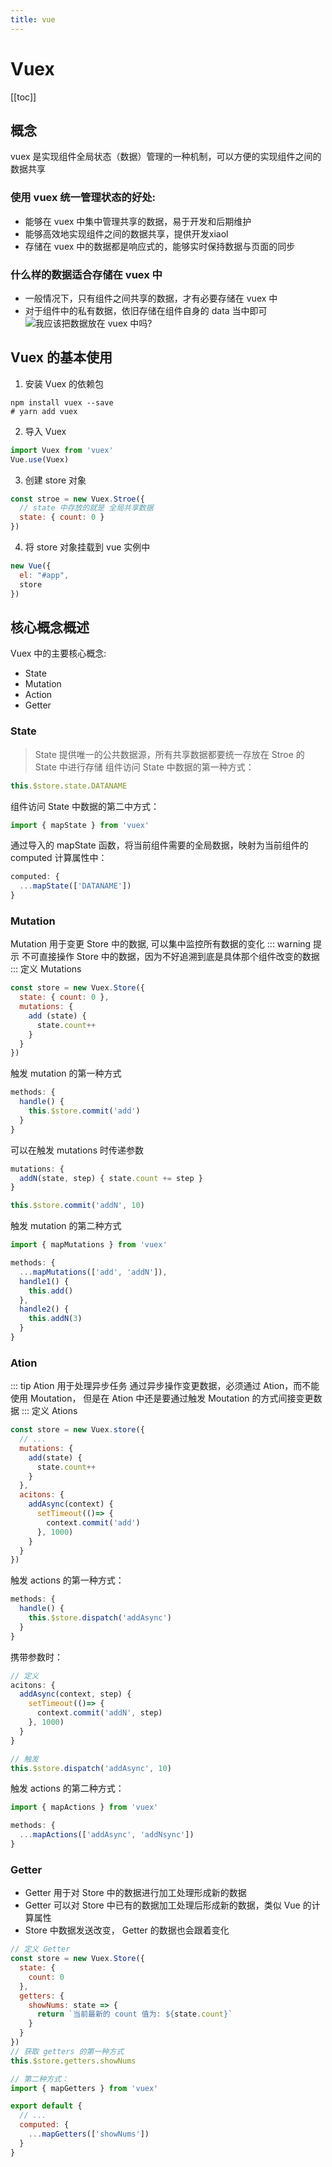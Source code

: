 ```yaml
---
title: vue
---
```

# Vuex
[[toc]]

## 概念
vuex 是实现组件全局状态（数据）管理的一种机制，可以方便的实现组件之间的数据共享
### 使用 vuex 统一管理状态的好处:
* 能够在 vuex 中集中管理共享的数据，易于开发和后期维护
* 能够高效地实现组件之间的数据共享，提供开发xiaol
* 存储在 vuex 中的数据都是响应式的，能够实时保持数据与页面的同步

### 什么样的数据适合存储在 vuex 中
* 一般情况下，只有组件之间共享的数据，才有必要存储在 vuex 中
* 对于组件中的私有数据，依旧存储在组件自身的 data 当中即可
![我应该把数据放在 vuex 中吗?](./imgs/howusevuex.jpg)

## Vuex 的基本使用
1. 安装 Vuex 的依赖包
```shell
npm install vuex --save 
# yarn add vuex
```
2. 导入 Vuex 
```js
import Vuex from 'vuex'
Vue.use(Vuex)
```
3. 创建 store 对象
```js
const stroe = new Vuex.Stroe({
  // state 中存放的就是 全局共享数据
  state: { count: 0 }
})
```
4. 将 store 对象挂载到 vue 实例中
```js
new Vue({
  el: "#app",
  store
})
```
## 核心概念概述
Vuex 中的主要核心概念:
* State
* Mutation
* Action
* Getter
### State
> State 提供唯一的公共数据源，所有共享数据都要统一存放在 Stroe 的 State 中进行存储
组件访问 State 中数据的第一种方式：
```js
this.$store.state.DATANAME 
```
组件访问 State 中数据的第二中方式：
```js
import { mapState } from 'vuex'
```
通过导入的 mapState 函数，将当前组件需要的全局数据，映射为当前组件的 computed 计算属性中：
```js
computed: {
  ...mapState(['DATANAME'])
}
```
### Mutation
Mutation 用于变更 Store 中的数据, 可以集中监控所有数据的变化
::: warning 提示
不可直接操作 Store 中的数据，因为不好追溯到底是具体那个组件改变的数据
:::
定义 Mutations
```js
const store = new Vuex.Store({
  state: { count: 0 },
  mutations: {
    add (state) {
      state.count++
    }
  }
})
```
触发 mutation 的第一种方式
```js
methods: {
  handle() {
    this.$store.commit('add')
  }
}
```
可以在触发 mutations 时传递参数
```js
mutations: {
  addN(state, step) { state.count += step }
}

this.$store.commit('addN', 10)
```
触发 mutation 的第二种方式
```js
import { mapMutations } from 'vuex'

methods: {
  ...mapMutations(['add', 'addN']),
  handle1() {
    this.add()
  },
  handle2() {
    this.addN(3)
  }
}
```
### Ation
::: tip Ation 用于处理异步任务
通过异步操作变更数据，必须通过 Ation，而不能使用 Moutation， 但是在 Ation 中还是要通过触发 Moutation 的方式间接变更数据
:::
定义 Ations
```js
const store = new Vuex.store({
  // ...
  mutations: {
    add(state) {
      state.count++
    }
  },
  acitons: {
    addAsync(context) {
      setTimeout(()=> {
        context.commit('add')
      }, 1000)
    }
  }
})
```
触发 actions 的第一种方式：
```js
methods: {
  handle() {
    this.$store.dispatch('addAsync')
  }
}
```
携带参数时：
```js
// 定义
acitons: {
  addAsync(context, step) {
    setTimeout(()=> {
      context.commit('addN', step)
    }, 1000)
  }
}

// 触发
this.$store.dispatch('addAsync', 10)
```
触发 actions 的第二种方式：
```js
import { mapActions } from 'vuex'

methods: {
  ...mapActions(['addAsync', 'addNsync'])
}
```
### Getter
* Getter 用于对 Store 中的数据进行加工处理形成新的数据
* Getter 可以对 Store 中已有的数据加工处理后形成新的数据，类似 Vue 的计算属性
* Store 中数据发送改变， Getter 的数据也会跟着变化
```js
// 定义 Getter 
const store = new Vuex.Store({
  state: {
    count: 0
  },
  getters: {
    showNums: state => {
      return `当前最新的 count 值为: ${state.count}`
    }
  }
})
// 获取 getters 的第一种方式
this.$store.getters.showNums

// 第二种方式：
import { mapGetters } from 'vuex'

export default {
  // ...
  computed: {
    ...mapGetters(['showNums'])
  }
}
```
